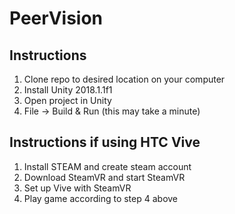 # PeerVision

## Instructions 
1. Clone repo to desired location on your computer
2. Install Unity 2018.1.1f1
3. Open project in Unity
4. File -> Build & Run (this may take a minute)

## Instructions if using HTC Vive
1. Install STEAM and create steam account
2. Download SteamVR and start SteamVR
3. Set up Vive with SteamVR
4. Play game according to step 4 above
